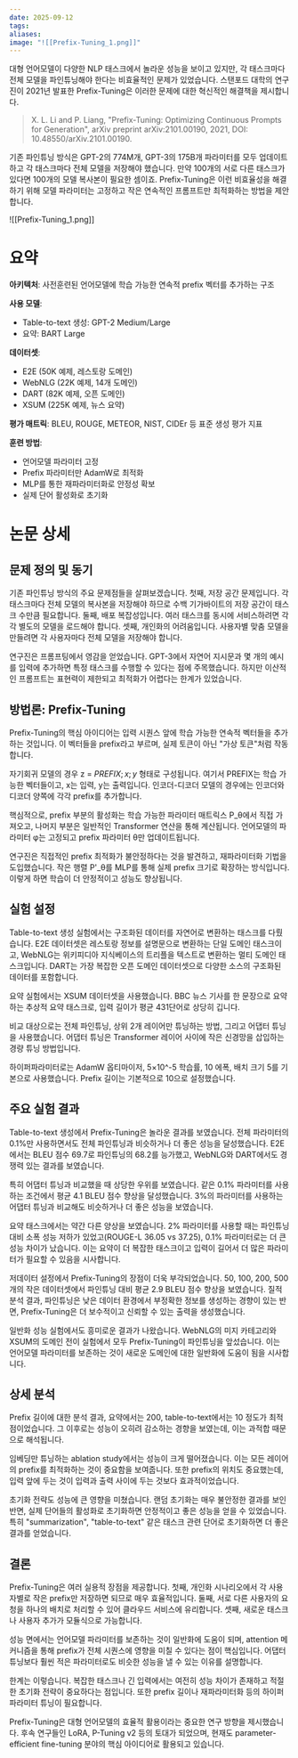 ```yaml
---
date: 2025-09-12
tags:
aliases:
image: "![[Prefix-Tuning_1.png]]"
---
```

대형 언어모델이 다양한 NLP 태스크에서 놀라운 성능을 보이고 있지만, 각 태스크마다 전체 모델을 파인튜닝해야 한다는 비효율적인 문제가 있었습니다. 스탠포드 대학의 연구진이 2021년 발표한 Prefix-Tuning은 이러한 문제에 대한 혁신적인 해결책을 제시합니다.

> X. L. Li and P. Liang, "Prefix-Tuning: Optimizing Continuous Prompts for Generation", arXiv preprint arXiv:2101.00190, 2021, DOI: 10.48550/arXiv.2101.00190.

기존 파인튜닝 방식은 GPT-2의 774M개, GPT-3의 175B개 파라미터를 모두 업데이트하고 각 태스크마다 전체 모델을 저장해야 했습니다. 만약 100개의 서로 다른 태스크가 있다면 100개의 모델 복사본이 필요한 셈이죠. Prefix-Tuning은 이런 비효율성을 해결하기 위해 모델 파라미터는 고정하고 작은 연속적인 프롬프트만 최적화하는 방법을 제안합니다.

![[Prefix-Tuning_1.png]]
# 요약

**아키텍처**: 사전훈련된 언어모델에 학습 가능한 연속적 prefix 벡터를 추가하는 구조

**사용 모델**:

- Table-to-text 생성: GPT-2 Medium/Large
- 요약: BART Large

**데이터셋**:

- E2E (50K 예제, 레스토랑 도메인)
- WebNLG (22K 예제, 14개 도메인)
- DART (82K 예제, 오픈 도메인)
- XSUM (225K 예제, 뉴스 요약)

**평가 매트릭**: BLEU, ROUGE, METEOR, NIST, CIDEr 등 표준 생성 평가 지표

**훈련 방법**:

- 언어모델 파라미터 고정
- Prefix 파라미터만 AdamW로 최적화
- MLP를 통한 재파라미터화로 안정성 확보
- 실제 단어 활성화로 초기화

# 논문 상세

## 문제 정의 및 동기

기존 파인튜닝 방식의 주요 문제점들을 살펴보겠습니다. 첫째, 저장 공간 문제입니다. 각 태스크마다 전체 모델의 복사본을 저장해야 하므로 수백 기가바이트의 저장 공간이 태스크 수만큼 필요합니다. 둘째, 배포 복잡성입니다. 여러 태스크를 동시에 서비스하려면 각각 별도의 모델을 로드해야 합니다. 셋째, 개인화의 어려움입니다. 사용자별 맞춤 모델을 만들려면 각 사용자마다 전체 모델을 저장해야 합니다.

연구진은 프롬프팅에서 영감을 얻었습니다. GPT-3에서 자연어 지시문과 몇 개의 예시를 입력에 추가하면 특정 태스크를 수행할 수 있다는 점에 주목했습니다. 하지만 이산적인 프롬프트는 표현력이 제한되고 최적화가 어렵다는 한계가 있었습니다.

## 방법론: Prefix-Tuning

Prefix-Tuning의 핵심 아이디어는 입력 시퀀스 앞에 학습 가능한 연속적 벡터들을 추가하는 것입니다. 이 벡터들을 prefix라고 부르며, 실제 토큰이 아닌 "가상 토큰"처럼 작동합니다.

자기회귀 모델의 경우 z = $PREFIX; x; y$ 형태로 구성됩니다. 여기서 PREFIX는 학습 가능한 벡터들이고, x는 입력, y는 출력입니다. 인코더-디코더 모델의 경우에는 인코더와 디코더 양쪽에 각각 prefix를 추가합니다.

핵심적으로, prefix 부분의 활성화는 학습 가능한 파라미터 매트릭스 P_θ에서 직접 가져오고, 나머지 부분은 일반적인 Transformer 연산을 통해 계산됩니다. 언어모델의 파라미터 φ는 고정되고 prefix 파라미터 θ만 업데이트됩니다.

연구진은 직접적인 prefix 최적화가 불안정하다는 것을 발견하고, 재파라미터화 기법을 도입했습니다. 작은 행렬 P'_θ를 MLP를 통해 실제 prefix 크기로 확장하는 방식입니다. 이렇게 하면 학습이 더 안정적이고 성능도 향상됩니다.

## 실험 설정

Table-to-text 생성 실험에서는 구조화된 데이터를 자연어로 변환하는 태스크를 다뤘습니다. E2E 데이터셋은 레스토랑 정보를 설명문으로 변환하는 단일 도메인 태스크이고, WebNLG는 위키피디아 지식베이스의 트리플을 텍스트로 변환하는 멀티 도메인 태스크입니다. DART는 가장 복잡한 오픈 도메인 데이터셋으로 다양한 소스의 구조화된 데이터를 포함합니다.

요약 실험에서는 XSUM 데이터셋을 사용했습니다. BBC 뉴스 기사를 한 문장으로 요약하는 추상적 요약 태스크로, 입력 길이가 평균 431단어로 상당히 깁니다.

비교 대상으로는 전체 파인튜닝, 상위 2개 레이어만 튜닝하는 방법, 그리고 어댑터 튜닝을 사용했습니다. 어댑터 튜닝은 Transformer 레이어 사이에 작은 신경망을 삽입하는 경량 튜닝 방법입니다.

하이퍼파라미터로는 AdamW 옵티마이저, 5×10^-5 학습률, 10 에폭, 배치 크기 5를 기본으로 사용했습니다. Prefix 길이는 기본적으로 10으로 설정했습니다.

## 주요 실험 결과

Table-to-text 생성에서 Prefix-Tuning은 놀라운 결과를 보였습니다. 전체 파라미터의 0.1%만 사용하면서도 전체 파인튜닝과 비슷하거나 더 좋은 성능을 달성했습니다. E2E에서는 BLEU 점수 69.7로 파인튜닝의 68.2를 능가했고, WebNLG와 DART에서도 경쟁력 있는 결과를 보였습니다.

특히 어댑터 튜닝과 비교했을 때 상당한 우위를 보였습니다. 같은 0.1% 파라미터를 사용하는 조건에서 평균 4.1 BLEU 점수 향상을 달성했습니다. 3%의 파라미터를 사용하는 어댑터 튜닝과 비교해도 비슷하거나 더 좋은 성능을 보였습니다.

요약 태스크에서는 약간 다른 양상을 보였습니다. 2% 파라미터를 사용할 때는 파인튜닝 대비 소폭 성능 저하가 있었고(ROUGE-L 36.05 vs 37.25), 0.1% 파라미터로는 더 큰 성능 차이가 났습니다. 이는 요약이 더 복잡한 태스크이고 입력이 길어서 더 많은 파라미터가 필요할 수 있음을 시사합니다.

저데이터 설정에서 Prefix-Tuning의 장점이 더욱 부각되었습니다. 50, 100, 200, 500개의 작은 데이터셋에서 파인튜닝 대비 평균 2.9 BLEU 점수 향상을 보였습니다. 질적 분석 결과, 파인튜닝은 낮은 데이터 환경에서 부정확한 정보를 생성하는 경향이 있는 반면, Prefix-Tuning은 더 보수적이고 신뢰할 수 있는 출력을 생성했습니다.

일반화 성능 실험에서도 흥미로운 결과가 나왔습니다. WebNLG의 미지 카테고리와 XSUM의 도메인 전이 실험에서 모두 Prefix-Tuning이 파인튜닝을 앞섰습니다. 이는 언어모델 파라미터를 보존하는 것이 새로운 도메인에 대한 일반화에 도움이 됨을 시사합니다.

## 상세 분석

Prefix 길이에 대한 분석 결과, 요약에서는 200, table-to-text에서는 10 정도가 최적점이었습니다. 그 이후로는 성능이 오히려 감소하는 경향을 보였는데, 이는 과적합 때문으로 해석됩니다.

임베딩만 튜닝하는 ablation study에서는 성능이 크게 떨어졌습니다. 이는 모든 레이어의 prefix를 최적화하는 것이 중요함을 보여줍니다. 또한 prefix의 위치도 중요했는데, 입력 앞에 두는 것이 입력과 출력 사이에 두는 것보다 효과적이었습니다.

초기화 전략도 성능에 큰 영향을 미쳤습니다. 랜덤 초기화는 매우 불안정한 결과를 보인 반면, 실제 단어들의 활성화로 초기화하면 안정적이고 좋은 성능을 얻을 수 있었습니다. 특히 "summarization", "table-to-text" 같은 태스크 관련 단어로 초기화하면 더 좋은 결과를 얻었습니다.

## 결론

Prefix-Tuning은 여러 실용적 장점을 제공합니다. 첫째, 개인화 시나리오에서 각 사용자별로 작은 prefix만 저장하면 되므로 매우 효율적입니다. 둘째, 서로 다른 사용자의 요청을 하나의 배치로 처리할 수 있어 클라우드 서비스에 유리합니다. 셋째, 새로운 태스크나 사용자 추가가 모듈식으로 가능합니다.

성능 면에서는 언어모델 파라미터를 보존하는 것이 일반화에 도움이 되며, attention 메커니즘을 통해 prefix가 전체 시퀀스에 영향을 미칠 수 있다는 점이 핵심입니다. 어댑터 튜닝보다 훨씬 적은 파라미터로도 비슷한 성능을 낼 수 있는 이유를 설명합니다.

한계는 이렇습니다. 복잡한 태스크나 긴 입력에서는 여전히 성능 차이가 존재하고 적절한 초기화 전략이 중요하다는 점입니다. 또한 prefix 길이나 재파라미터화 등의 하이퍼파라미터 튜닝이 필요합니다.

Prefix-Tuning은 대형 언어모델의 효율적 활용이라는 중요한 연구 방향을 제시했습니다. 후속 연구들인 LoRA, P-Tuning v2 등의 토대가 되었으며, 현재도 parameter-efficient fine-tuning 분야의 핵심 아이디어로 활용되고 있습니다.